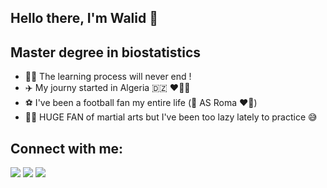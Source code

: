 ## Hello there, I'm Walid  👊 

## Master degree in biostatistics

- 👨‍💻 The learning process will never end !
- ✈️ My journy started in Algeria :algeria: ❤️🤍💚
- ⚽️ I've been a football fan my entire life (🐺 AS Roma ❤️💛)
- 🥊🥋 HUGE FAN of martial arts but I've been too lazy lately to practice 😅

## Connect with me:

<a href = "https://www.linkedin.com/in/walid-kandouci-9b4172172/"><img src="https://img.icons8.com/fluent/48/000000/linkedin.png"/></a>
<a href = "https://www.facebook.com/WalidKanduci"><img src="https://img.icons8.com/fluent/48/000000/facebook.png"/></a>
<a href = "https://www.instagram.com/kandouci_walid/?hl=fr"><img src="https://img.icons8.com/fluent/48/000000/instagram-new.png"/></a>




[linkedin]: https://www.linkedin.com/in/walid-kandouci-9b4172172/
[instagram]: https://www.instagram.com/kandouci_walid/?hl=fr
[facebook]: https://www.facebook.com/WalidKanduci/
